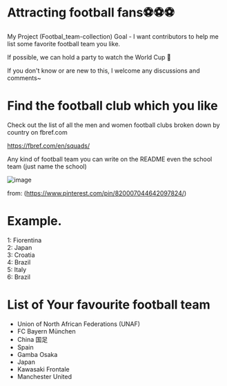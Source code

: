 # Attracting football fans⚽⚽⚽
My Project (Footbal_team-collection)
Goal - I want contributors to help me list some favorite football team you like.

If possible, we can hold a party to watch the World Cup 🍺

If you don't know or are new to this, I welcome any discussions and comments~


# Find the football club which you like 
Check out the list of all the men and women football clubs broken down by country on fbref.com

https://fbref.com/en/squads/

Any kind of football team you can write on the README even the school team (just name the school)

![image](https://user-images.githubusercontent.com/64719917/173284996-a5b63ee0-9341-4205-88e0-3f8277592cb1.png)  

from: (https://www.pinterest.com/pin/820007044642097824/)


# Example. 
1: Fiorentina  
2: Japan  
3: Croatia  
4: Brazil  
5: Italy  
6: Brazil  


# List of Your favourite football team
- Union of North African Federations (UNAF)  
- FC Bayern München  
- China 国足  
- Spain  
- Gamba Osaka  
- Japan  
- Kawasaki Frontale
- Manchester United
